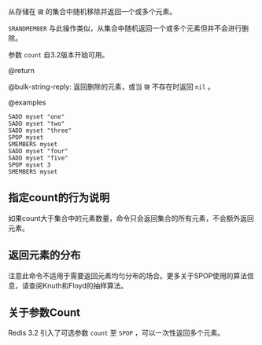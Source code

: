 从存储在 `键` 的集合中随机移除并返回一个或多个元素。

 `SRANDMEMBER` 与此操作类似，从集合中随机返回一个或多个元素但并不会进行删除。

参数 `count` 自3.2版本开始可用。

@return

@bulk-string-reply: 返回删除的元素，或当 `键` 不存在时返回 `nil` 。

@examples

```cli
SADD myset "one"
SADD myset "two"
SADD myset "three"
SPOP myset
SMEMBERS myset
SADD myset "four"
SADD myset "five"
SPOP myset 3
SMEMBERS myset
```

## 指定count的行为说明

如果count大于集合中的元素数量，命令只会返回集合的所有元素，不会额外返回元素。

## 返回元素的分布

注意此命令不适用于需要返回元素均匀分布的场合。更多关于SPOP使用的算法信息，请查阅Knuth和Floyd的抽样算法。

## 关于参数Count

Redis 3.2 引入了可选参数 `count` 至 `SPOP` ，可以一次性返回多个元素。
